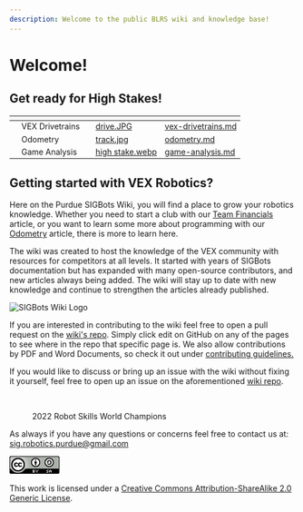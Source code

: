 ```yaml
---
description: Welcome to the public BLRS wiki and knowledge base!
---
```


# Welcome!

## Get ready for High Stakes!

<table data-view="cards"><thead><tr><th></th><th></th><th></th><th data-hidden data-card-cover data-type="files"></th><th data-hidden data-card-target data-type="content-ref"></th></tr></thead><tbody><tr><td></td><td>VEX Drivetrains</td><td></td><td><a href=".gitbook/assets/drive.JPG">drive.JPG</a></td><td><a href="hardware/vex-drivetrains.md">vex-drivetrains.md</a></td></tr><tr><td></td><td>Odometry</td><td></td><td><a href=".gitbook/assets/track.jpg">track.jpg</a></td><td><a href="software/odometry.md">odometry.md</a></td></tr><tr><td></td><td>Game Analysis</td><td></td><td><a href=".gitbook/assets/high stake.webp">high stake.webp</a></td><td><a href="the-judging-process/using-notion-for-a-notebook/purdue-sigbots-notion-template/game-analysis.md">game-analysis.md</a></td></tr></tbody></table>

## Getting started with VEX Robotics?

Here on the Purdue SIGBots Wiki, you will find a place to grow your robotics knowledge. Whether you need to start a club with our [Team Financials](https://wiki.purduesigbots.com/team-administration/team-finances) article, or you want to learn some more about programming with our [Odometry](https://wiki.purduesigbots.com/software/odometry) article, there is more to learn here.

The wiki was created to host the knowledge of the VEX community with resources for competitors at all levels. It started with years of SIGBots documentation but has expanded with many open-source contributors, and new articles always being added. The wiki will stay up to date with new knowledge and continue to strengthen the articles already published.&#x20;

![SIGBots Wiki Logo](.gitbook/assets/imageedit\_2\_8332098914\_50.png)

If you are interested in contributing to the wiki feel free to open a pull request on the [wiki's repo](https://github.com/purduesigbots/BLRS-Wiki). Simply click edit on GitHub on any of the pages to see where in the repo that specific page is. We also allow contributions by PDF and Word Documents, so check it out under [contributing guidelines.](contributing-guidelines/)

If you would like to discuss or bring up an issue with the wiki without fixing it yourself, feel free to open up an issue on the aforementioned [wiki repo](https://github.com/purduesigbots/BLRS-Wiki).

<figure><img src=".gitbook/assets/52053752357_eccd2393c9_o.jpeg" alt=""><figcaption><p>2022 Robot Skills World Champions</p></figcaption></figure>

As always if you have any questions or concerns feel free to contact us at: [sig.robotics.purdue@gmail.com](mailto:Sig.robotics.purdue@gmail.com)

![](<.gitbook/assets/image (12) (1).png>)

&#x20;This work is licensed under a [Creative Commons Attribution-ShareAlike 2.0 Generic License](https://creativecommons.org/licenses/by-sa/2.0/).
